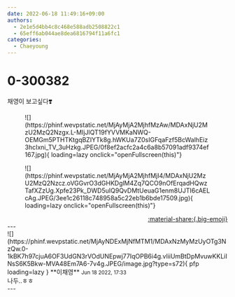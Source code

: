 ```yaml
---
date: 2022-06-18 11:49:16+09:00
authors:
  - 2e1e5d4bb4c8c468e588adb2508822c1
  - 65eff6ab044ae8dea6816794f11a6fc1
categories:
  - Chaeyoung
---
```


# 0-300382

<div class="post-container" markdown="1">
<div class="content-container md-sidebar__scrollwrap" markdown="1">

채영이 보고싶다❣️
<figure markdown="1">
![](https://phinf.wevpstatic.net/MjAyMjA2MjhfMzAw/MDAxNjU2MzU2MzQ2Nzgx.L-MIjJlQT19fYVVMKaNWQ-OEMGm5PTHTKtgqBZIYTk8g.hWKUa7Z0sIGFqaFzf5BcWalhEiz3hcIxni_TV_3uHzkg.JPEG/0f8ef2acfc2a4c6a8b57091adf9374ef167.jpg){ loading=lazy onclick="openFullscreen(this)"}
</figure>

<figure markdown="1">
![](https://phinf.wevpstatic.net/MjAyMjA2MjhfMjI4/MDAxNjU2MzU2MzQ2Nzcz.oVGGvrO3dGHKDglM4Zq7QCO9nOfErqadHQwzTafXZzUg.Xpfe23Pk_DWD5uIQ9QvDMtUeuaG1enm8UJTI6cAELcAg.JPEG/3ee1c26118c748958a5c22eb1b6bde17509.jpg){ loading=lazy onclick="openFullscreen(this)"}
</figure>


</div>
</div>

<div style="text-align: right;" markdown="1">
<a href="https://weverse.io/fromis9/fanpost/0-300382" style="text-align: right;">:material-share:{.big-emoji}</a>
</div>
---

<div class="comments-container md-sidebar__scrollwrap" markdown="1">
<div class="comment" markdown="1">
<div class='id-container' markdown="1">
![](https://phinf.wevpstatic.net/MjAyNDExMjNfMTM1/MDAxNzMyMzUyOTg3NzQw.0-1kBK7h97cjuA6OF3UdGN3rVOdUNEpwj77IqOPB6i4g.vliiUmBtDpMvuwKKLiINsS6K5Bkw-MVA48Em7A6-7v4g.JPEG/image.jpg?type=s72){ pfp loading=lazy }
**<span class="artist">이채영</span>** <small>Jun 18 2022, 17:33</small><br>
</div>
<div class='comment-body' markdown="1">
나두..ㅎㅎ
</div>
</div>
</div>
---
